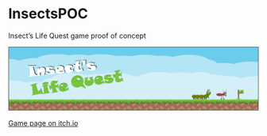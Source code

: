 # InsectsPOC
Insect’s Life Quest game proof of concept

<p>
  <img src="insects_header.png">
</p>

[Game page on itch.io](https://gabrielstrzal.itch.io/insects-life-quest)
